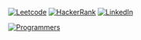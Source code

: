 [![Leetcode](https://img.shields.io/badge/leetcode-%23FFA116.svg?&style=for-the-badge&logo=leetcode&logoColor=black)](https://leetcode.com/9oya)
[![HackerRank](https://img.shields.io/badge/hackerrank-%232EC866.svg?&style=for-the-badge&logo=hackerrank&logoColor=white)](https://www.hackerrank.com/eido9oya)
[![LinkedIn](https://img.shields.io/badge/linkedin-%230A66C2.svg?&style=for-the-badge&logo=linkedin&logoColor=white)](https://www.linkedin.com/in/eunsang-lee-2661281a1)

[![Programmers](https://img.shields.io/badge/-programmers-black)](https://programmers.co.kr/pr/eido9oya_5893)

<!--
**9oya/9oya** is a ✨ _special_ ✨ repository because its `README.md` (this file) appears on your GitHub profile.

Here are some ideas to get you started:

- 🔭 I’m currently working on ...
- 🌱 I’m currently learning ...
- 👯 I’m looking to collaborate on ...
- 🤔 I’m looking for help with ...
- 💬 Ask me about ...
- 📫 How to reach me: ...
- 😄 Pronouns: ...
- ⚡ Fun fact: ...
-->
